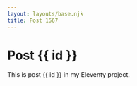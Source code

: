 ```yaml
---
layout: layouts/base.njk
title: Post 1667
---
```


# Post {{ id }}

This is post {{ id }} in my Eleventy project.
